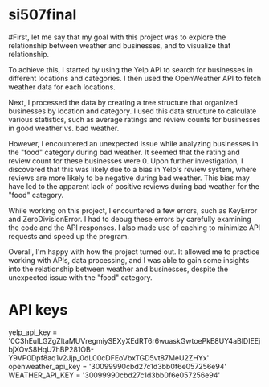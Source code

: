 # si507final

#First, let me say that my goal with this project was to explore the relationship between weather and businesses, and to visualize that relationship.

To achieve this, I started by using the Yelp API to search for businesses in different locations and categories. I then used the OpenWeather API to fetch weather data for each locations.

Next, I processed the data by creating a tree structure that organized businesses by location and category. I used this data structure to calculate various statistics, such as average ratings and review counts for businesses in good weather vs. bad weather.

However, I encountered an unexpected issue while analyzing businesses in the "food" category during bad weather. It seemed that the rating and review count for these businesses were 0. Upon further investigation, I discovered that this was likely due to a bias in Yelp's review system, where reviews are more likely to be negative during bad weather. This bias may have led to the apparent lack of positive reviews during bad weather for the "food" category.

While working on this project, I encountered a few errors, such as KeyError and ZeroDivisionError. I had to debug these errors by carefully examining the code and the API responses. I also made use of caching to minimize API requests and speed up the program.

Overall, I'm happy with how the project turned out. It allowed me to practice working with APIs, data processing, and I was able to gain some insights into the relationship between weather and businesses, despite the unexpected issue with the "food" category.

# API keys
yelp_api_key = '0C3hEulLGZgZltaMUVregmiySEXyXEdRT6r6wuaskGwtoePkE8UY4aBlDIEEjbjXOvS8HqU7hBP281OB-Y9VP0Dpf8aq1v2Jjp_0dL00cDFEoVbxTGD5vt87MeU2ZHYx'
openweather_api_key = '30099990cbd27c1d3bb0f6e057256e94'
WEATHER_API_KEY = '30099990cbd27c1d3bb0f6e057256e94'
